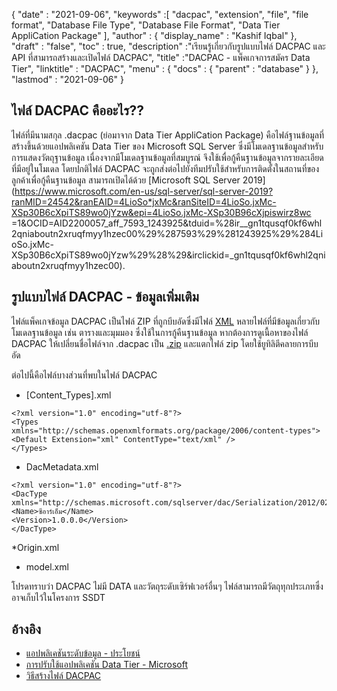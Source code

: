 {
  "date" : "2021-09-06",
  "keywords" :[ "dacpac", "extension", "file", "file format", "Database File Type", "Database File Format", "Data Tier AppliCation Package" ],
  "author" : {
    "display_name" : "Kashif Iqbal"
},
  "draft" : "false",
  "toc" : true,
  "description" :"เรียนรู้เกี่ยวกับรูปแบบไฟล์ DACPAC และ API ที่สามารถสร้างและเปิดไฟล์ DACPAC",
  "title" :"DACPAC - แพ็คเกจการสมัคร Data Tier",
  "linktitle" : "DACPAC",
  "menu" : {
    "docs" : {
      "parent" : "database"
}
},
  "lastmod" : "2021-09-06"
}

## ไฟล์ DACPAC คืออะไร??

ไฟล์ที่มีนามสกุล .dacpac (ย่อมาจาก Data Tier AppliCation Package) คือไฟล์ฐานข้อมูลที่สร้างขึ้นด้วยแอปพลิเคชัน Data Tier ของ Microsoft SQL Server ซึ่งมีโมเดลฐานข้อมูลสำหรับการแสดงวัตถุฐานข้อมูล เนื่องจากมีโมเดลฐานข้อมูลที่สมบูรณ์ จึงใช้เพื่อกู้คืนฐานข้อมูลจากรายละเอียดที่มีอยู่ในโมเดล โดยปกติไฟล์ DACPAC จะถูกส่งต่อไปยังทีมปรับใช้สำหรับการติดตั้งในสถานที่ของลูกค้าเพื่อกู้คืนฐานข้อมูล สามารถเปิดได้ด้วย
[Microsoft SQL Server 2019](https://www.microsoft.com/en-us/sql-server/sql-server-2019?ranMID=24542&ranEAID=4LioSo*jxMc&ranSiteID=4LioSo.jxMc-XSp30B6cXpiTS89wo0jYzw&epi=4LioSo.jxMc-XSp30B96cXjpiswirz8wc =1&OCID=AID2200057_aff_7593_1243925&tduid=%28ir__gn1tqusqf0kf6whl2qniaboutn2xruqfmyy1hzec00%29%287593%29%281243925%29%284LioSo.jxMc-XSp30B6cXpiTS89wo0jYzw%29%28%29&irclickid=_gn1tqusqf0kf6whl2qniaboutn2xruqfmyy1hzec00).

## รูปแบบไฟล์ DACPAC - ข้อมูลเพิ่มเติม

ไฟล์แพ็คเกจข้อมูล DACPAC เป็นไฟล์ ZIP ที่ถูกบีบอัดซึ่งมีไฟล์ [XML](/th/web/xml/) หลายไฟล์ที่มีข้อมูลเกี่ยวกับโมเดลฐานข้อมูล เช่น ตารางและมุมมอง ซึ่งใช้ในการกู้คืนฐานข้อมูล หากต้องการดูเนื้อหาของไฟล์ DACPAC ให้เปลี่ยนชื่อไฟล์จาก .dacpac เป็น [.zip](/th/compression/zip/) และแตกไฟล์ zip โดยใช้ยูทิลิตีคลายการบีบอัด

ต่อไปนี้คือไฟล์บางส่วนที่พบในไฟล์ DACPAC

* [Content_Types].xml
```
<?xml version="1.0" encoding="utf-8"?>
<Types
xmlns="http://schemas.openxmlformats.org/package/2006/content-types">
<Default Extension="xml" ContentType="text/xml" />
</Types>
```
* DacMetadata.xml

```
<?xml version="1.0" encoding="utf-8"?>
<DacType xmlns="http://schemas.microsoft.com/sqlserver/dac/Serialization/2012/02">
<Name>ซีอาร์เอ็ม</Name>
<Version>1.0.0.0</Version>
</DacType>
```
*Origin.xml

* model.xml

โปรดทราบว่า DACPAC ไม่มี DATA และวัตถุระดับเซิร์ฟเวอร์อื่นๆ ไฟล์สามารถมีวัตถุทุกประเภทซึ่งอาจเก็บไว้ในโครงการ SSDT

## อ้างอิง

* [แอปพลิเคชันระดับข้อมูล - ประโยชน์](https://learn.microsoft.com/en-us/sql/relational-databases/data-tier-applications/data-tier-applications?view=sql-server-ver15)
* [การปรับใช้แอปพลิเคชัน Data Tier - Microsoft](https://learn.microsoft.com/en-us/sql/relational-databases/data-tier-applications/deploy-a-data-tier-application)
* [วิธีสร้างไฟล์ DACPAC](https://sqlplayer.net/2018/10/how-to-create-dacpac-file/)


